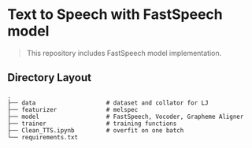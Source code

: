 # Text to Speech with FastSpeech model
> This repository includes FastSpeech model implementation.

## Directory Layout
    .
    ├── data                    # dataset and collator for LJ
    ├── featurizer              # melspec
    ├── model                   # FastSpeech, Vocoder, Grapheme Aligner
    ├── trainer                 # training functions
    ├── Clean_TTS.ipynb         # overfit on one batch
    └── requirements.txt

